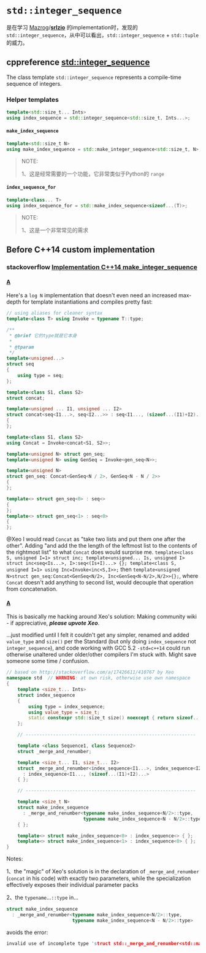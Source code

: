 # `std::integer_sequence`

是在学习 [Mazrog](https://github.com/Mazrog)/**[srlzio](https://github.com/Mazrog/srlzio)** 的implementation时，发现的`std::integer_sequence`，从中可以看出，`std::integer_sequence` + `std::tuple` 的威力。

## cppreference [std::integer_sequence](https://en.cppreference.com/w/cpp/utility/integer_sequence)

The class template `std::integer_sequence` represents a compile-time sequence of integers.

### Helper templates

```C++
template<std::size_t... Ints>
using index_sequence = std::integer_sequence<std::size_t, Ints...>;
```



#### `make_index_sequence`

```C++
template<std::size_t N>
using make_index_sequence = std::make_integer_sequence<std::size_t, N>;
```

> NOTE: 
>
> 1、这是经常需要的一个功能，它非常类似于Python的 `range`

#### `index_sequence_for`

```C++
template<class... T>
using index_sequence_for = std::make_index_sequence<sizeof...(T)>;
```

> NOTE: 
>
> 1、这是一个非常常见的需求

## Before C++14 custom implementation



### stackoverflow [Implementation C++14 make_integer_sequence](https://stackoverflow.com/questions/17424477/implementation-c14-make-integer-sequence)



#### [A](https://stackoverflow.com/a/17426611)

Here's a `log N` implementation that doesn't even need an increased max-depth for template instantiations and compiles pretty fast:

```C++
// using aliases for cleaner syntax
template<class T> using Invoke = typename T::type;

/**
 * @brief 它的type就是它本身
 *
 * @tparam
 */
template<unsigned...>
struct seq
{
	using type = seq;
};

template<class S1, class S2> 
struct concat;

template<unsigned ... I1, unsigned ... I2>
struct concat<seq<I1...>, seq<I2...>> : seq<I1..., (sizeof...(I1)+I2)...>
{
};

template<class S1, class S2>
using Concat = Invoke<concat<S1, S2>>;

template<unsigned N> struct gen_seq;
template<unsigned N> using GenSeq = Invoke<gen_seq<N>>;

template<unsigned N>
struct gen_seq: Concat<GenSeq<N / 2>, GenSeq<N - N / 2>>
{
};

template<> struct gen_seq<0> : seq<>
{
};
template<> struct gen_seq<1> : seq<0>
{
};

```



@Xeo I would read `Concat` as "take two lists and put them one after the other". Adding "and add the the length of the leftmost list to the contents of the rightmost list" to what `Concat` does would surprise me. `template<class S, unsigned I=1> struct inc; template<unsigned... Is, unsigned I> struct inc<seq<Is...>, I>:seq<(Is+I)...> {}; template<class S, unsigned I=1> using Inc=Invoke<inc<S,I>>;` then `template<unsigned N>struct gen_seq:Concat<GenSeq<N/2>, Inc<GenSeq<N-N/2>,N/2>>{};`, where `Concat` doesn't add anything to second list, would decouple that operation from concatenation. 

#### [A](https://stackoverflow.com/a/32223343)

This is basically me hacking around Xeo's solution: Making community wiki - if appreciative, ***please upvote Xeo***.

...just modified until I felt it couldn't get any simpler, renamed and added `value_type` and `size()` per the Standard (but only doing `index_sequence` not `integer_sequence`), and code working with GCC 5.2 `-std=c++14` could run otherwise unaltered under older/other compilers I'm stuck with. Might save someone some time / confusion.

```C++
// based on http://stackoverflow.com/a/17426611/410767 by Xeo
namespace std  // WARNING: at own risk, otherwise use own namespace
{
    template <size_t... Ints>
    struct index_sequence
    {
        using type = index_sequence;
        using value_type = size_t;
        static constexpr std::size_t size() noexcept { return sizeof...(Ints); }
    };

    // --------------------------------------------------------------

    template <class Sequence1, class Sequence2>
    struct _merge_and_renumber;

    template <size_t... I1, size_t... I2>
    struct _merge_and_renumber<index_sequence<I1...>, index_sequence<I2...>>
      : index_sequence<I1..., (sizeof...(I1)+I2)...>
    { };

    // --------------------------------------------------------------

    template <size_t N>
    struct make_index_sequence
      : _merge_and_renumber<typename make_index_sequence<N/2>::type,
                            typename make_index_sequence<N - N/2>::type>
    { };

    template<> struct make_index_sequence<0> : index_sequence<> { };
    template<> struct make_index_sequence<1> : index_sequence<0> { };
}
```

Notes:

1、the "magic" of Xeo's solution is in the declaration of `_merge_and_renumber` (`concat` in his code) with exactly two parameters, while the specialization effectively exposes their individual parameter packs

2、the `typename`...`::type` in...

```C++
struct make_index_sequence
  : _merge_and_renumber<typename make_index_sequence<N/2>::type,
                        typename make_index_sequence<N - N/2>::type>
```

avoids the error:

```C++
invalid use of incomplete type 'struct std::_merge_and_renumber<std::make_index_sequence<1ul>, std::index_sequence<0ul> >'
```

